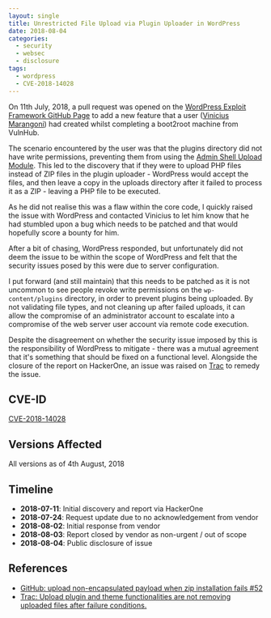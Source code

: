 ```yaml
---
layout: single
title: Unrestricted File Upload via Plugin Uploader in WordPress
date: 2018-08-04
categories:
  - security
  - websec
  - disclosure
tags:
  - wordpress
  - CVE-2018-14028
---
```

On 11th July, 2018, a pull request was opened on the [WordPress Exploit Framework GitHub Page](https://github.com/rastating/wordpress-exploit-framework/pull/52) to add a new feature that a user ([Vinicius Marangoni](https://github.com/viniciusmarangoni)) had created whilst completing a boot2root machine from VulnHub.

The scenario encountered by the user was that the plugins directory did not have write permissions, preventing them from using the [Admin Shell Upload Module](https://github.com/rastating/wordpress-exploit-framework/blob/development/lib/wpxf/modules/exploit/shell/admin_shell_upload.rb). This led to the discovery that if they were to upload PHP files instead of ZIP files in the plugin uploader - WordPress would accept the files, and then leave a copy in the uploads directory after it failed to process it as a ZIP - leaving a PHP file to be executed.

 As he did not realise this was a flaw within the core code, I quickly raised the issue with WordPress and contacted Vinicius to let him know that he had stumbled upon a bug which needs to be patched and that would hopefully score a bounty for him.

 After a bit of chasing, WordPress responded, but unfortunately did not deem the issue to be within the scope of WordPress and felt that the security issues posed by this were due to server configuration.

 I put forward (and still maintain) that this needs to be patched as it is not uncommon to see people revoke write permissions on the `wp-content/plugins` directory, in order to prevent plugins being uploaded. By not validating file types, and not cleaning up after failed uploads, it can allow the compromise of an administrator account to escalate into a compromise of the web server user account via remote code execution.

Despite the disagreement on whether the security issue imposed by this is the responsibility of WordPress to mitigate - there was a mutual agreement that it's something that should be fixed on a functional level. Alongside the closure of the report on HackerOne, an issue was raised on [Trac](https://core.trac.wordpress.org/ticket/44710) to remedy the issue.

CVE-ID
------
[CVE-2018-14028](https://cve.mitre.org/cgi-bin/cvename.cgi?name=CVE-2018-14028)

Versions Affected
-----------------
All versions as of 4th August, 2018

Timeline
--------
* **2018-07-11**: Initial discovery and report via HackerOne
* **2018-07-24**: Request update due to no acknowledgement from vendor
* **2018-08-02**: Initial response from vendor
* **2018-08-03**: Report closed by vendor as non-urgent / out of scope
* **2018-08-04**: Public disclosure of issue

References
----------
* [GitHub: upload non-encapsulated payload when zip installation fails #52](https://github.com/rastating/wordpress-exploit-framework/pull/52)
* [Trac: Upload plugin and theme functionalities are not removing uploaded files after failure conditions.](https://core.trac.wordpress.org/ticket/44710)
